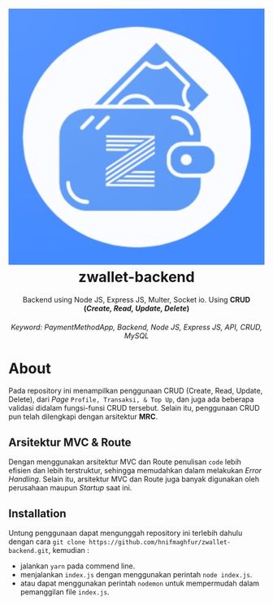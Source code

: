<h1  align="center">
<img src="https://github.com/hnifmaghfur/zwallet-backend/blob/master/images/images-1607162063228.png" >
zwallet-backend
</h1>
<p align="center">
    Backend using Node JS, Express JS, Multer, Socket io.
	Using <strong>CRUD (<i>Create, Read, Update, Delete</i>)</strong>
</p>
<h6  align="center">
Keyword: <i>PaymentMethodApp, Backend, Node JS, Express JS, API, CRUD, MySQL</i></h6>

# About

Pada repository ini menampilkan penggunaan CRUD (Create, Read, Update, Delete), dari <i> Page </i> `Profile, Transaksi, & Top Up`, dan juga ada beberapa validasi didalam fungsi-funsi CRUD tersebut. Selain itu, penggunaan CRUD pun telah dilengkapi dengan arsitektur <strong>MRC</strong>.

## Arsitektur MVC & Route

Dengan menggunakan arsitektur MVC dan Route penulisan `code` lebih efisien dan lebih terstruktur, sehingga memudahkan dalam melakukan <i>Error Handling</i>. Selain itu, arsitektur MVC dan Route juga banyak digunakan oleh perusahaan maupun <i>Startup</i> saat ini.

## Installation

Untung penggunaan dapat mengunggah repository ini terlebih dahulu dengan cara `git clone https://github.com/hnifmaghfur/zwallet-backend.git`, kemudian :

- jalankan `yarn` pada commend line.
- menjalankan `index.js` dengan menggunakan perintah `node index.js`.
- atau dapat menggunakan perintah `nodemon` untuk mempermudah dalam pemanggilan file `index.js`.
